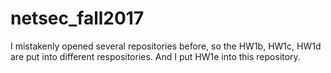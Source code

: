 # netsec_fall2017

I mistakenly opened several repositories before, so the HW1b, HW1c, HW1d are put into different respositories. And I put HW1e into this repository.
